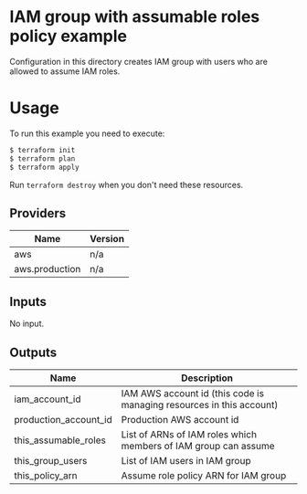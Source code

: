 # IAM group with assumable roles policy example

Configuration in this directory creates IAM group with users who are allowed to assume IAM roles.

# Usage

To run this example you need to execute:

```bash
$ terraform init
$ terraform plan
$ terraform apply
```

Run `terraform destroy` when you don't need these resources.

<!-- BEGINNING OF PRE-COMMIT-TERRAFORM DOCS HOOK -->
## Providers

| Name | Version |
|------|---------|
| aws | n/a |
| aws.production | n/a |

## Inputs

No input.

## Outputs

| Name | Description |
|------|-------------|
| iam\_account\_id | IAM AWS account id (this code is managing resources in this account) |
| production\_account\_id | Production AWS account id |
| this\_assumable\_roles | List of ARNs of IAM roles which members of IAM group can assume |
| this\_group\_users | List of IAM users in IAM group |
| this\_policy\_arn | Assume role policy ARN for IAM group |

<!-- END OF PRE-COMMIT-TERRAFORM DOCS HOOK -->
